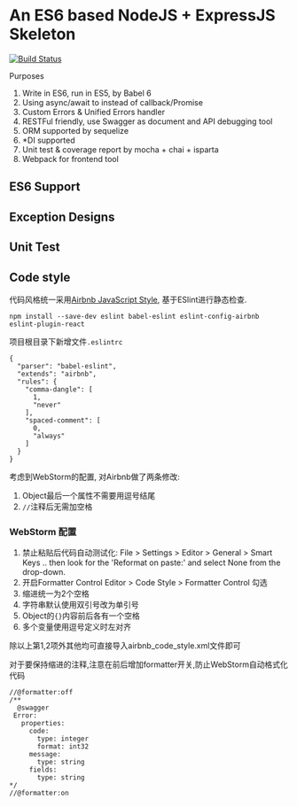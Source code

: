 # An ES6 based NodeJS + ExpressJS Skeleton

[![Build Status](https://travis-ci.org/AlloVince/av2me.svg?branch=master)](https://travis-ci.org/AlloVince/av2me)

Purposes

1. Write in ES6, run in ES5, by Babel 6
2. Using async/await to instead of callback/Promise
3. Custom Errors & Unified Errors handler
4. RESTFul friendly, use Swagger as document and API debugging tool
5. ORM supported by sequelize
6. *DI supported
7. Unit test & coverage report by mocha + chai + isparta
8. Webpack for frontend tool

## ES6 Support

## Exception Designs

## Unit Test

## Code style

代码风格统一采用[Airbnb JavaScript Style](https://github.com/airbnb/javascript), 基于ESlint进行静态检查.

```
npm install --save-dev eslint babel-eslint eslint-config-airbnb eslint-plugin-react
```

项目根目录下新增文件`.eslintrc`

```
{
  "parser": "babel-eslint",
  "extends": "airbnb",
  "rules": {
    "comma-dangle": [
      1,
      "never"
    ],
    "spaced-comment": [
      0,
      "always"
    ]
  }
}
```

考虑到WebStorm的配置, 对Airbnb做了两条修改:

1. Object最后一个属性不需要用逗号结尾
2. `//`注释后无需加空格

### WebStorm 配置

1. 禁止粘贴后代码自动测试化: 
   File > Settings > Editor > General > Smart Keys .. then look for the 'Reformat on paste:' and select None from the drop-down.
2. 开启Formatter Control
   Editor > Code Style > Formatter Control 勾选
3. 缩进统一为2个空格
4. 字符串默认使用双引号改为单引号
5. Object的`{}`内容前后各有一个空格
6. 多个变量使用逗号定义时左对齐

除以上第1,2项外其他均可直接导入airbnb_code_style.xml文件即可

对于要保持缩进的注释,注意在前后增加formatter开关,防止WebStorm自动格式化代码


```
//@formatter:off
/**
  @swagger
 Error:
   properties:
     code:
       type: integer
       format: int32
     message:
       type: string
     fields:
       type: string
*/
//@formatter:on
```